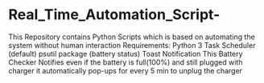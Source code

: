 # Real_Time_Automation_Script-
This Repository contains Python Scripts which is based on automating the system without human interaction 
Requirements:
Python 3
Task Scheduler (default)
psutil package (battery status)
Toast Notification
This Battery Checker Notifies even if the battery is full(100%) and still plugged with charger it automatically pop-ups for every 5 min to unplug the charger 
